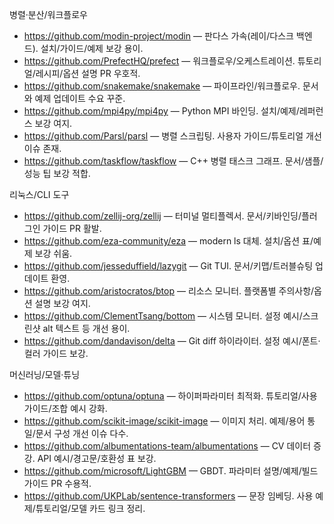 
  병렬·분산/워크플로우

  - https://github.com/modin-project/modin — 판다스 가속(레이/다스크 백엔드). 설치/가이드/예제 보강 용이.
  - https://github.com/PrefectHQ/prefect — 워크플로우/오케스트레이션. 튜토리얼/레시피/옵션 설명 PR 우호적.
  - https://github.com/snakemake/snakemake — 파이프라인/워크플로우. 문서와 예제 업데이트 수요 꾸준.
  - https://github.com/mpi4py/mpi4py — Python MPI 바인딩. 설치/예제/레퍼런스 보강 여지.
  - https://github.com/Parsl/parsl — 병렬 스크립팅. 사용자 가이드/튜토리얼 개선 이슈 존재.
  - https://github.com/taskflow/taskflow — C++ 병렬 태스크 그래프. 문서/샘플/성능 팁 보강 적합.

  리눅스/CLI 도구

  - https://github.com/zellij-org/zellij — 터미널 멀티플렉서. 문서/키바인딩/플러그인 가이드 PR 활발.
  - https://github.com/eza-community/eza — modern ls 대체. 설치/옵션 표/예제 보강 쉬움.
  - https://github.com/jesseduffield/lazygit — Git TUI. 문서/키맵/트러블슈팅 업데이트 환영.
  - https://github.com/aristocratos/btop — 리소스 모니터. 플랫폼별 주의사항/옵션 설명 보강 여지.
  - https://github.com/ClementTsang/bottom — 시스템 모니터. 설정 예시/스크린샷 alt 텍스트 등 개선 용이.
  - https://github.com/dandavison/delta — Git diff 하이라이터. 설정 예시/폰트·컬러 가이드 보강.

  머신러닝/모델·튜닝

  - https://github.com/optuna/optuna — 하이퍼파라미터 최적화. 튜토리얼/사용 가이드/조합 예시 강화.
  - https://github.com/scikit-image/scikit-image — 이미지 처리. 예제/용어 통일/문서 구성 개선 이슈 다수.
  - https://github.com/albumentations-team/albumentations — CV 데이터 증강. API 예시/경고문/호환성 표 보강.
  - https://github.com/microsoft/LightGBM — GBDT. 파라미터 설명/예제/빌드 가이드 PR 수용적.
  - https://github.com/UKPLab/sentence-transformers — 문장 임베딩. 사용 예제/튜토리얼/모델 카드 링크 정리.